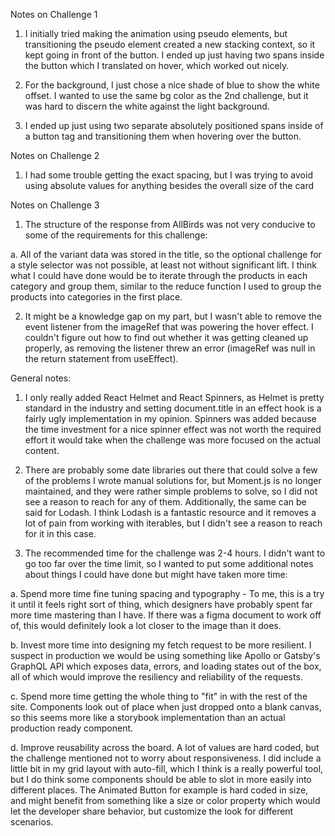 Notes on Challenge 1

1. I initially tried making the animation using pseudo elements, but transitioning the pseudo element created a new stacking context, so it kept going in front of the button. I ended up just having two spans inside the button which I translated on hover, which worked out nicely.

2. For the background, I just chose a nice shade of blue to show the white offset. I wanted to use the same bg color as the 2nd challenge, but it was hard to discern the white against the light background.

3. I ended up just using two separate absolutely positioned spans inside of a button tag and transitioning them when hovering over the button.

Notes on Challenge 2

1. I had some trouble getting the exact spacing, but I was trying to avoid using absolute values for anything besides the overall size of the card

Notes on Challenge 3

1. The structure of the response from AllBirds was not very conducive to some of the requirements for this challenge:

a. All of the variant data was stored in the title, so the optional challenge for a style selector was not possible, at least not without significant lift. I think what I could have done would be to iterate through the products in each category and group them, similar to the reduce function I used to group the products into categories in the first place.

2. It might be a knowledge gap on my part, but I wasn't able to remove the event listener from the imageRef that was powering the hover effect. I couldn't figure out how to find out whether it was getting cleaned up properly, as removing the listener threw an error (imageRef was null in the return statement from useEffect).

General notes:

1. I only really added React Helmet and React Spinners, as Helmet is pretty standard in the industry and setting document.title in an effect hook is a fairly ugly implementation in my opinion. Spinners was added because the time investment for a nice spinner effect was not worth the required effort it would take when the challenge was more focused on the actual content.

2. There are probably some date libraries out there that could solve a few of the problems I wrote manual solutions for, but Moment.js is no longer maintained, and they were rather simple problems to solve, so I did not see a reason to reach for any of them. Additionally, the same can be said for Lodash. I think Lodash is a fantastic resource and it removes a lot of pain from working with iterables, but I didn't see a reason to reach for it in this case.

3. The recommended time for the challenge was 2-4 hours. I didn't want to go too far over the time limit, so I wanted to put some additional notes about things I could have done but might have taken more time:

a. Spend more time fine tuning spacing and typography - To me, this is a try it until it feels right sort of thing, which designers have probably spent far more time mastering than I have. If there was a figma document to work off of, this would definitely look a lot closer to the image than it does.

b. Invest more time into designing my fetch request to be more resilient. I suspect in production we would be using something like Apollo or Gatsby's GraphQL API which exposes data, errors, and loading states out of the box, all of which would improve the resiliency and reliability of the requests.

c. Spend more time getting the whole thing to "fit" in with the rest of the site. Components look out of place when just dropped onto a blank canvas, so this seems more like a storybook implementation than an actual production ready component.

d. Improve reusability across the board. A lot of values are hard coded, but the challenge mentioned not to worry about responsiveness. I did include a little bit in my grid layout with auto-fill, which I think is a really powerful tool, but I do think some components should be able to slot in more easily into different places. The Animated Button for example is hard coded in size, and might benefit from something like a size or color property which would let the developer share behavior, but customize the look for different scenarios.
